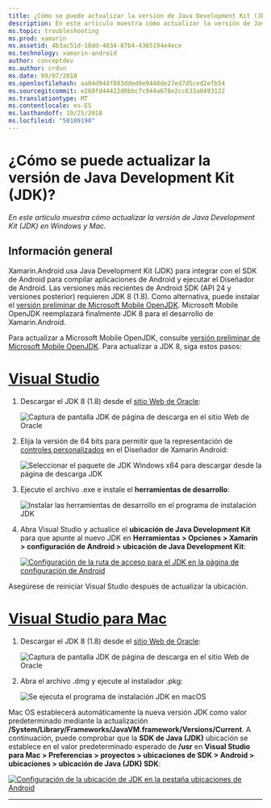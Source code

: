 ```yaml
---
title: ¿Cómo se puede actualizar la versión de Java Development Kit (JDK)?
description: En este artículo muestra cómo actualizar la versión de Java Development Kit (JDK) en Windows y Mac.
ms.topic: troubleshooting
ms.prod: xamarin
ms.assetid: 4b3ac51d-18dd-4034-87b4-4365194e4ece
ms.technology: xamarin-android
author: conceptdev
ms.author: crdun
ms.date: 09/07/2018
ms.openlocfilehash: aa04d944f803dded0e9448de27ed7d5ced2efb54
ms.sourcegitcommit: e268fd44422d0bbc7c944a678e2cc633a0493122
ms.translationtype: MT
ms.contentlocale: es-ES
ms.lasthandoff: 10/25/2018
ms.locfileid: "50109190"
---
```

# <a name="how-do-i-update-the-java-development-kit-jdk-version"></a>¿Cómo se puede actualizar la versión de Java Development Kit (JDK)?

_En este artículo muestra cómo actualizar la versión de Java Development Kit (JDK) en Windows y Mac._

## <a name="overview"></a>Información general

Xamarin.Android usa Java Development Kit (JDK) para integrar con el SDK de Android para compilar aplicaciones de Android y ejecutar el Diseñador de Android. Las versiones más recientes de Android SDK (API 24 y versiones posterior) requieren JDK 8 (1.8). Como alternativa, puede instalar el [versión preliminar de Microsoft Mobile OpenJDK](~/android/get-started/installation/openjdk.md). Microsoft Mobile OpenJDK reemplazará finalmente JDK 8 para el desarrollo de Xamarin.Android.

Para actualizar a Microsoft Mobile OpenJDK, consulte [versión preliminar de Microsoft Mobile OpenJDK](~/android/get-started/installation/openjdk.md). Para actualizar a JDK 8, siga estos pasos:

# <a name="visual-studiotabwindows"></a>[Visual Studio](#tab/windows)

1.  Descargar el JDK 8 (1.8) desde el [sitio Web de Oracle](http://www.oracle.com/technetwork/java/javase/downloads/index.html):

    ![Captura de pantalla JDK de página de descarga en el sitio Web de Oracle](update-jdk-images/image1.png)

2.  Elija la versión de 64 bits para permitir que la representación de [controles personalizados](https://developer.xamarin.com/releases/vs/xamarin.vs_4/xamarin.vs_4.2/#androiddesignercustomcontrols) en el Diseñador de Xamarin Android:

    ![Seleccionar el paquete de JDK Windows x64 para descargar desde la página de descarga JDK](update-jdk-images/image2.png)

3.  Ejecute el archivo .exe e instale el **herramientas de desarrollo**:

    ![Instalar las herramientas de desarrollo en el programa de instalación JDK](update-jdk-images/image3.png)

4.  Abra Visual Studio y actualice el **ubicación de Java Development Kit** para que apunte al nuevo JDK en **Herramientas > Opciones > Xamarin > configuración de Android > ubicación de Java Development Kit**:

    [![Configuración de la ruta de acceso para el JDK en la página de configuración de Android](update-jdk-images/image4-sml.png)](update-jdk-images/image4.png#lightbox)

Asegúrese de reiniciar Visual Studio después de actualizar la ubicación.

# <a name="visual-studio-for-mactabmacos"></a>[Visual Studio para Mac](#tab/macos)

1.  Descargar el JDK 8 (1.8) desde el [sitio Web de Oracle](http://www.oracle.com/technetwork/java/javase/downloads/index.html):

    ![Captura de pantalla JDK de página de descarga en el sitio Web de Oracle](update-jdk-images/image1.png)

2.  Abra el archivo .dmg y ejecute al instalador .pkg:

    ![Se ejecuta el programa de instalación JDK en macOS](update-jdk-images/image5.png)

Mac OS establecerá automáticamente la nueva versión JDK como valor predeterminado mediante la actualización **/System/Library/Frameworks/JavaVM.framework/Versions/Current**. A continuación, puede comprobar que la **SDK de Java (JDK)** ubicación se establece en el valor predeterminado esperado de **/usr** en **Visual Studio para Mac > Preferencias > proyectos > ubicaciones de SDK > Android > ubicaciones > ubicación de Java (JDK) SDK**:

[![Configuración de la ubicación de JDK en la pestaña ubicaciones de Android](update-jdk-images/image6-sml.png)](update-jdk-images/image6.png#lightbox)

-----

